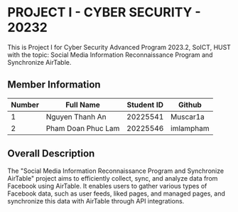# PROJECT I - CYBER SECURITY - 20232

This is Project I for Cyber Security Advanced Program 2023.2, SoICT, HUST with the topic: Social Media Information Reconnaissance Program and Synchronize AirTable.

## Member Information
| Number    | Full Name          | Student ID | Github        |
|-----------|--------------------|------------|---------------|
| 1         | Nguyen Thanh An    | 20225541   | Muscar1a      |
| 2         | Pham Doan Phuc Lam | 20225546   | imlampham     |


## Overall Description
The "Social Media Information Reconnaissance Program and Synchronize AirTable" project aims to efficiently collect, sync, and analyze data from Facebook using AirTable. It enables users to gather various types of Facebook data, such as user feeds, liked pages, and managed pages, and synchronize this data with AirTable through API integrations.
